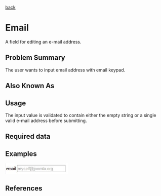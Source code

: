 [back](input-control.md)

# Email

A field for editing an e-mail address.

## Problem Summary

The user wants to input email address with email keypad.

## Also Known As


## Usage

The input value is validated to contain either the empty string or a single valid e-mail address before submitting. 

## Required data


## Examples
![Email example](img/email-1.jpg)

## References




